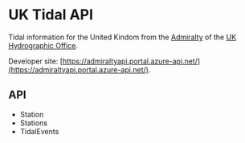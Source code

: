 # UK Tidal API

Tidal information for the United Kindom from the [Admiralty](https://www.admiralty.co.uk/) of the [UK Hydrographic Office](http://www.gov.uk/UKHO).

Developer site: [https://admiraltyapi.portal.azure-api.net/](https://admiraltyapi.portal.azure-api.net/).

## API

 - Station
 - Stations
 - TidalEvents
